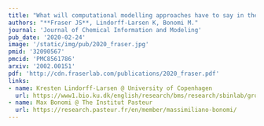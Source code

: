 ```yaml
---
title: "What will computational modelling approaches have to say in the era of atomistic cryo-EM data?"
authors: "**Fraser JS**, Lindorff-Larsen K, Bonomi M."
journal: 'Journal of Chemical Information and Modeling'
pub_date: '2020-02-24'
image: '/static/img/pub/2020_fraser.jpg'
pmid: '32090567'
pmcid: 'PMC8561786'
arxiv: '2002.00151'
pdf: 'http://cdn.fraserlab.com/publications/2020_fraser.pdf'
links:
- name: Kresten Lindorff-Larsen @ University of Copenhagen
  url: https://www1.bio.ku.dk/english/research/bms/research/sbinlab/groups/kll/
- name: Max Bonomi @ The Institut Pasteur
  url: https://research.pasteur.fr/en/member/massimiliano-bonomi/
---
```

